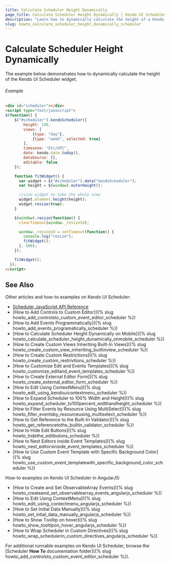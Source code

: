 ```yaml
---
title: Calculate Scheduler Height Dynamically
page_title: Calculate Scheduler Height Dynamically | Kendo UI Scheduler Widget
description: "Learn how to dynamically calculate the height of a Kendo UI Scheduler widget."
slug: howto_calculate_scheduler_height_dunamically_scheduler
---
```


# Calculate Scheduler Height Dynamically

The example below demonstrates how to dynamically calculate the height of the Kendo UI Scheduler widget.

###### Example

```html
<div id="scheduler"></div>
<script type="text/javascript">
$(function() {
    $("#scheduler").kendoScheduler({
        height: 100,
        views: [
            {type: "day"},
            {type: "week", selected: true}
        ],
        timezone: "Etc/UTC",
        date: kendo.date.today(),
        dataSource: [],
        editable: false
    });

    function fitWidget() {
      var widget = $("#scheduler").data("kendoScheduler");
      var height = $(window).outerHeight();

      //size widget to take the whole view
      widget.element.height(height);
      widget.resize(true);
    }

    $(window).resize(function() {
      clearTimeout(window._resizeId);

      window._resizeId = setTimeout(function() {
        console.log("resize");
        fitWidget();
      }, 500);
    });

    fitWidget();
  });
</script>
```

## See Also

Other articles and how-to examples on Kendo UI Scheduler:

* [Scheduler JavaScript API Reference](/api/javascript/ui/scheduler)
* [How to Add Controls to Custom Editor]({% slug howto_add_controlsto_custom_event_editor_scheduler %})
* [How to Add Events Programmatically]({% slug howto_add_events_programatically_scheduler %})
* [How to Calculate Scheduler Height Dynamically on Mobile]({% slug howto_calculate_scheduler_height_dunamically_onmobile_scheduler %})
* [How to Create Custom Views Inheriting Built-In Views]({% slug howto_create_custom_view_inheriting_builtinview_scheduler %})
* [How to Create Custom Restrictions]({% slug howto_create_custom_restrivtions_scheduler %})
* [How to Customize Edit and Events Templates]({% slug howto_customize_editand_event_templates_scheduler %})
* [How to Create External Editor Form]({% slug howto_create_external_editor_form_scheduler %})
* [How to Edit Using ContextMenu]({% slug howto_edit_using_kendouicontextmenu_scheduler %})
* [How to Expand Scheduler to 100% Width and Height]({% slug howto_expand_scheduler_to100percent_widthandheight_scheduler %})
* [How to Filter Events by Resource Using MultiSelect]({% slug howto_filter_eventsby_resourceusing_multiselect_scheduler %})
* [How to Get Reference to the Built-In Validator]({% slug howto_get_referencetothe_builtin_validator_scheduler %})
* [How to Hide Edit Buttons]({% slug howto_hidethe_editbutons_scheduler %})
* [How to Nest Editors inside Event Templates]({% slug howto_nest_editorsinside_event_templates_scheduler %})
* [How to Use Custom Event Template with Specific Background Color]({% slug howto_use_custom_event_templatewith_specific_background_color_scheduler %})

How-to examples on Kendo UI Scheduler in AngularJS:

* [How to Create and Set ObservableArray Events]({% slug howto_createand_set_observablearray_events_angularjs_scheduler %})
* [How to Edit Using ContextMenu]({% slug howto_edit_using_contectmenu_angularjs_scheduler %})
* [How to Set Initial Data Manually]({% slug howto_set_intial_data_manually_angularjs_scheduler %})
* [How to Show Тooltip on hover]({% slug howto_show_tooltipon_hover_angularjs_scheduler %})
* [How to Wrap Scheduler in Custom Directives]({% slug howto_wrap_schedulerin_custom_directives_angularjs_scheduler %})

For additional runnable examples on Kendo UI Scheduler, browse the [Scheduler **How To** documentation folder]({% slug howto_add_controlsto_custom_event_editor_scheduler %}).
